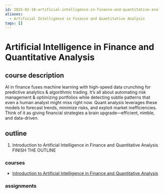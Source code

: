 ```yaml
---
id: 2025-02-18-artificial-intelligence-in-finance-and-quantitative-analysis
aliases:
  - Artificial Intelligence in Finance and Quantitative Analysis
tags: []
---
```


# Artificial Intelligence in Finance and Quantitative Analysis

## course description

AI in finance fuses machine learning with high-speed data crunching for predictive analytics & algorithmic trading. It’s all about automating risk management & optimizing portfolios while detecting subtle patterns that even a human analyst might miss right now. Quant analysis leverages these models to forecast trends, minimize risks, and exploit market inefficiencies. Think of it as giving financial strategies a brain upgrade—efficient, nimble, and data-driven.

## outline

1. Introduction to Artificial Intelligence in Finance and Quantitative Analysis
   FINISH THE OUTLINE

### courses

- [Introduction to Artificial Intelligence in Finance and Quantitative Analysis](2025-02-18-introduction-to-artificial-intelligence-in-finance-and-quantitative-analysis.md)

### assignments
